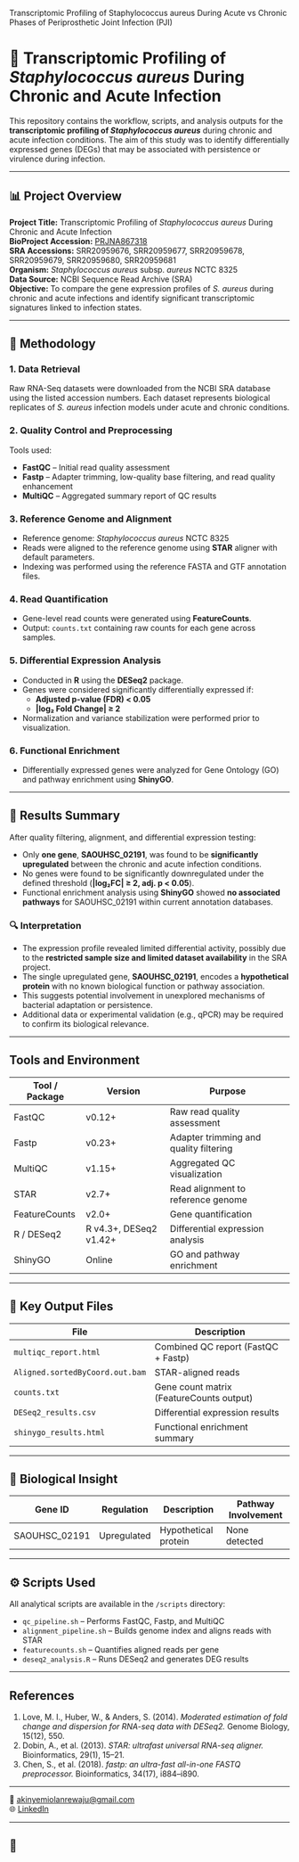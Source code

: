 Transcriptomic Profiling of Staphylococcus aureus During Acute vs Chronic Phases of Periprosthetic Joint Infection (PJI)
# 🧬 Transcriptomic Profiling of *Staphylococcus aureus* During Chronic and Acute Infection

This repository contains the workflow, scripts, and analysis outputs for the **transcriptomic profiling of *Staphylococcus aureus*** during chronic and acute infection conditions. The aim of this study was to identify differentially expressed genes (DEGs) that may be associated with persistence or virulence during infection.

---

## 📊 Project Overview

**Project Title:** Transcriptomic Profiling of *Staphylococcus aureus* During Chronic and Acute Infection  
**BioProject Accession:** [PRJNA867318](https://www.ncbi.nlm.nih.gov/bioproject/PRJNA867318)  
**SRA Accessions:** SRR20959676, SRR20959677, SRR20959678, SRR20959679, SRR20959680, SRR20959681  
**Organism:** *Staphylococcus aureus* subsp. *aureus* NCTC 8325  
**Data Source:** NCBI Sequence Read Archive (SRA)  
**Objective:** To compare the gene expression profiles of *S. aureus* during chronic and acute infections and identify significant transcriptomic signatures linked to infection states.

---

## 🧪 Methodology

### 1. **Data Retrieval**
Raw RNA-Seq datasets were downloaded from the NCBI SRA database using the listed accession numbers. Each dataset represents biological replicates of *S. aureus* infection models under acute and chronic conditions.

### 2. **Quality Control and Preprocessing**
Tools used:
- **FastQC** – Initial read quality assessment  
- **Fastp** – Adapter trimming, low-quality base filtering, and read quality enhancement  
- **MultiQC** – Aggregated summary report of QC results  

### 3. **Reference Genome and Alignment**
- Reference genome: *Staphylococcus aureus* NCTC 8325  
- Reads were aligned to the reference genome using **STAR** aligner with default parameters.  
- Indexing was performed using the reference FASTA and GTF annotation files.

### 4. **Read Quantification**
- Gene-level read counts were generated using **FeatureCounts**.  
- Output: `counts.txt` containing raw counts for each gene across samples.

### 5. **Differential Expression Analysis**
- Conducted in **R** using the **DESeq2** package.  
- Genes were considered significantly differentially expressed if:  
  - **Adjusted p-value (FDR) < 0.05**  
  - **|log₂ Fold Change| ≥ 2**  
- Normalization and variance stabilization were performed prior to visualization.

### 6. **Functional Enrichment**
- Differentially expressed genes were analyzed for Gene Ontology (GO) and pathway enrichment using **ShinyGO**.

---

## 🧠 Results Summary

After quality filtering, alignment, and differential expression testing:

- Only **one gene**, **SAOUHSC_02191**, was found to be **significantly upregulated** between the chronic and acute infection conditions.  
- No genes were found to be significantly downregulated under the defined threshold (**|log₂FC| ≥ 2, adj. p < 0.05**).  
- Functional enrichment analysis using **ShinyGO** showed **no associated pathways** for SAOUHSC_02191 within current annotation databases.

### 🔍 Interpretation
- The expression profile revealed limited differential activity, possibly due to the **restricted sample size and limited dataset availability** in the SRA project.  
- The single upregulated gene, **SAOUHSC_02191**, encodes a **hypothetical protein** with no known biological function or pathway association.  
- This suggests potential involvement in unexplored mechanisms of bacterial adaptation or persistence.  
- Additional data or experimental validation (e.g., qPCR) may be required to confirm its biological relevance.

---

##  Tools and Environment

| Tool / Package | Version | Purpose |
|----------------|----------|----------|
| FastQC | v0.12+ | Raw read quality assessment |
| Fastp | v0.23+ | Adapter trimming and quality filtering |
| MultiQC | v1.15+ | Aggregated QC visualization |
| STAR | v2.7+ | Read alignment to reference genome |
| FeatureCounts | v2.0+ | Gene quantification |
| R / DESeq2 | R v4.3+, DESeq2 v1.42+ | Differential expression analysis |
| ShinyGO | Online | GO and pathway enrichment |

---

## 🧾 Key Output Files

| File | Description |
|------|--------------|
| `multiqc_report.html` | Combined QC report (FastQC + Fastp) |
| `Aligned.sortedByCoord.out.bam` | STAR-aligned reads |
| `counts.txt` | Gene count matrix (FeatureCounts output) |
| `DESeq2_results.csv` | Differential expression results |
| `shinygo_results.html` | Functional enrichment summary |

---

## 🧬 Biological Insight

| Gene ID | Regulation | Description | Pathway Involvement |
|----------|-------------|--------------|----------------------|
| SAOUHSC_02191 | Upregulated | Hypothetical protein | None detected |

---

## ⚙️ Scripts Used

All analytical scripts are available in the `/scripts` directory:

- `qc_pipeline.sh` – Performs FastQC, Fastp, and MultiQC  
- `alignment_pipeline.sh` – Builds genome index and aligns reads with STAR  
- `featurecounts.sh` – Quantifies aligned reads per gene  
- `deseq2_analysis.R` – Runs DESeq2 and generates DEG results  

---

##  References

1. Love, M. I., Huber, W., & Anders, S. (2014). *Moderated estimation of fold change and dispersion for RNA-seq data with DESeq2.* Genome Biology, 15(12), 550.  
2. Dobin, A., et al. (2013). *STAR: ultrafast universal RNA-seq aligner.* Bioinformatics, 29(1), 15–21.  
3. Chen, S., et al. (2018). *fastp: an ultra-fast all-in-one FASTQ preprocessor.* Bioinformatics, 34(17), i884–i890.  

---


📧 [akinyemiolanrewaju@gmail.com](mailto:akinyemiolanrewaju@gmail.com)  
🌐 [LinkedIn](https://www.linkedin.com/in/akinyemi-olanrewaju)  

---

## 📜
